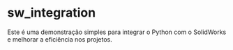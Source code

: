 # sw_integration
Este é uma demonstração simples para integrar o Python com o SolidWorks e melhorar a eficiência nos projetos.
